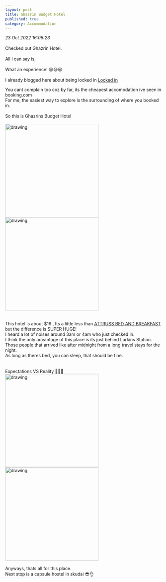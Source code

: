 ```yaml
---
layout: post
title: Ghazrin Budget Hotel
published: true
category: Accommodation
---
```

_23 Oct 2022 16:06:23_
<br> 
<br>
Checked out Ghazrin Hotel.  
<br>
All I can say is, 
<br>
<br>
What an experience! 😆😆😆
<br>
<br>
I already blogged here about being locked in [Locked in](http://rhearellin.com/Blog_Post39/)
<br>

You cant complain too coz by far, its the cheapest accomodation ive seen in booking.com
<br>
For me, the easiest way to explore is the surrounding of where you booked in.
<br>
<br>
So this is Ghazrins Budget Hotel
<br>
<br>
<img src="https://drive.google.com/uc?export=view&id=1sP3arKwwuq76W2eQ0Cgn93YGlymTmadE" alt="drawing" width="300"/> <img src="https://drive.google.com/uc?export=view&id=1I98N7jyQiCRjH2eUevHPs9vqFXbgUWr5" alt="drawing" width="300"/>
<br>
<br>
<br>
This hotel is about $16 , Its a little less than [ATTRUSS BED AND BREAKFAST](http://rhearellin.com/Blog_Post36/) but the difference is SUPER HUGE!
<br>
I heard a lot of noises around 3am or 4am who just checked in.
<br>
I think the only advantage of this place is its just behind Larkins Station. 
<br>
Those people that arrived like after midnight from a long travel stays for the night.
<br>
As long as theres bed, you can sleep, that should be fine. 
<br>
<br>
<br>
Expectations VS Reality 🤭🤭🤭
<br>
<img src="https://drive.google.com/uc?export=view&id=11_SL17IZBwttBVSSg_V-kGXEWfZt-hmN" alt="drawing" width="300"/> <img src="https://drive.google.com/uc?export=view&id=13OTNO_9x_1rJ2lAOd23L7SF1tvQmBGpL" alt="drawing" width="300"/>
<br>
<br>
Anyways, thats all for this place.
<br>
Next stop is a capsule hostel in skudai 😎👌
<br>







